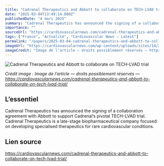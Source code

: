 ```yaml
---
title: "Cadrenal Therapeutics and Abbott to collaborate on TECH-LVAD trial"
date: "2025-03-04T13:49:14.000Z"
publishedDate: "4 mars 2025"
summary: "Cadrenal Therapeutics has announced the signing of a collaboration agreement with Abbott to support Cadrenal’s pivotal TECH-LVAD trial. Cadrenal Therapeutics is a late-stage biopharmaceutical company focused on developing specialised therapeutics for rare cardiovascular conditions."
importance: ""
sourceUrl: "https://cardiovascularnews.com/cadrenal-therapeutics-and-abbott-to-collaborate-on-tech-lvad-trial/"
tags: ["France", "Actualité", "Cardiovascular News — Latest"]
permalink: "/papers/2025-03-04-cadrenal-therapeutics-and-abbott-to-collaborate-on-tech-lvad-trial"
imageUrl: "https://cardiovascularnews.com/wp-content/uploads/sites/14/2023/11/St_Jude_Medical_HeartMate3_main.jpg"
imageCredit: "Image de l’article — droits possiblement réservés — https://cardiovascularnews.com/cadrenal-therapeutics-and-abbott-to-collaborate-on-tech-lvad-trial/"
---
```


![Cadrenal Therapeutics and Abbott to collaborate on TECH-LVAD trial](https://cardiovascularnews.com/wp-content/uploads/sites/14/2023/11/St_Jude_Medical_HeartMate3_main.jpg)

*Crédit image : Image de l’article — droits possiblement réservés — https://cardiovascularnews.com/cadrenal-therapeutics-and-abbott-to-collaborate-on-tech-lvad-trial/*

## L’essentiel

Cadrenal Therapeutics has announced the signing of a collaboration agreement with Abbott to support Cadrenal’s pivotal TECH-LVAD trial. Cadrenal Therapeutics is a late-stage biopharmaceutical company focused on developing specialised therapeutics for rare cardiovascular conditions.

## Lien source

https://cardiovascularnews.com/cadrenal-therapeutics-and-abbott-to-collaborate-on-tech-lvad-trial/
